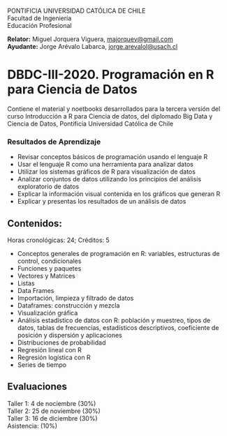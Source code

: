 PONTIFICIA UNIVERSIDAD CATÓLICA DE CHILE <br>
Facultad de Ingeniería <br>
Educación Profesional <br>

**Relator:** Miguel Jorquera Viguera, majorquev@gmail.com <br>
**Ayudante:** Jorge Arévalo Labarca, jorge.arevalol@usach.cl

# DBDC-III-2020. Programación en R para Ciencia de Datos 
Contiene el material y noetbooks desarrollados para la tercera versión del curso Introducción a R para Ciencia de datos, del diplomado Big Data y Ciencia de Datos, Pontificia Universidad Católica de Chile

### Resultados de Aprendizaje

  * Revisar conceptos básicos de programación usando el lenguaje R
  * Usar el lenguaje R como una herramienta para analizar datos
  * Utilizar los sistemas gráficos de R para visualización de datos
  * Analizar conjuntos de datos utilizando los principios del análisis exploratorio de datos
  * Explicar la información visual contenida en los gráficos que generan R
  * Explicar y presentas los resultados de un análisis de datos

 

## Contenidos:
Horas cronológicas: 24; Créditos: 5

  * Conceptos generales de programación en R: variables, estructuras de control, condicionales
  * Funciones y paquetes
  * Vectores y Matrices
  * Listas
  * Data Frames
  * Importación, limpieza y filtrado de datos
  * Dataframes: construcción y mezcla
  * Visualización gráfica
  * Análisis estadístico de datos con R: población y muestreo, tipos de datos, tablas de frecuencias, estadísticos descriptivos, coeficiente de posición y dispersión y aplicaciones
  * Distribuciones de probabilidad
  * Regresión lineal con R
  * Regresión logística con R
  * Series de tiempo
## Evaluaciones
Taller 1: 4 de nociembre (30%) <br>
Taller 2: 25 de noviembre (30%)<br>
Taller 3: 16 de diciembre (30%)<br>
Asistencia: (10%)

